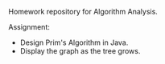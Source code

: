 Homework repository for Algorithm Analysis.

Assignment:
- Design Prim's Algorithm in Java.
- Display the graph as the tree grows.
